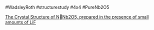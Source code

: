 #WadsleyRoth
#structurestudy
#4x4 
#PureNb2O5 

[The Crystal Structure of NNb2O5, prepared in the presence of small amounts of LiF](https://onlinelibrary.wiley.com/doi/10.1002/zaac.19673510114)